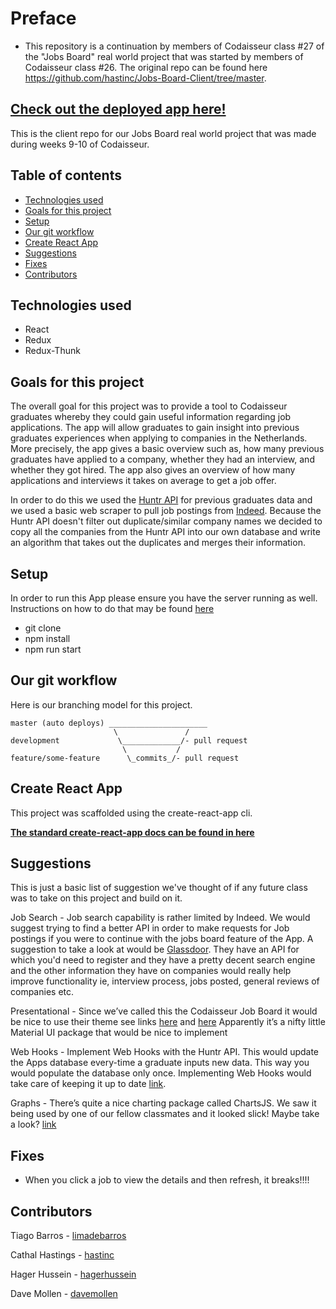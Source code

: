 # Preface
- This repository is a continuation by members of Codaisseur class #27 of the "Jobs Board" real world project that was started by members of Codaisseur class #26. The original repo can be found here https://github.com/hastinc/Jobs-Board-Client/tree/master.

## [ Check out the deployed app here!](https://codaisseur-jobs-board.netlify.com)

This is the client repo for our Jobs Board real world project that was made during
weeks 9-10 of Codaisseur.

## Table of contents

- [Technologies used](#Technologies-used)
- [Goals for this project](#Goals-for-this-project)
- [Setup](#Setup)
- [Our git workflow](#Our-git-workflow)
- [Create React App](#Create-React-App)
- [Suggestions](#Suggestions)
- [Fixes](#Fixes)
- [Contributors](#Contributors)

## Technologies used
- React
- Redux
- Redux-Thunk

## Goals for this project
The overall goal for this project was to provide a tool to Codaisseur graduates
whereby they could gain useful information regarding job applications. The app
will allow graduates to gain insight into previous graduates experiences when 
applying to companies in the Netherlands. More precisely, the app gives a basic
overview such as, how many previous graduates have applied to a company, whether 
they had an interview, and whether they got hired. The app also gives an 
overview of how many applications and interviews it takes on average to get a job 
offer.

In  order to do this we used the [Huntr API](https://docs.huntr.co/) for previous
graduates data and we used a basic web scraper to pull job postings from 
[Indeed](https://www.npmjs.com/package/indeed-scraper). Because the Huntr API doesn't filter out duplicate/similar company names we decided to copy all the companies from the Huntr API into our own database and write an algorithm that takes out the duplicates and merges their information.


## Setup
In order to run this App please ensure you have the server running as well. 
Instructions on how to do that may be found [here](https://github.com/hastinc/Jobs-Board-Server)
- git clone
- npm install
- npm run start

## Our git workflow

Here is our branching model for this project.

```
master (auto deploys) ______________________
                       \               /
development             \_____________/- pull request
                         \           /
feature/some-feature      \_commits_/- pull request
```

## Create React App

This project was scaffolded using the create-react-app cli. 

**[The standard create-react-app docs can be found in here](https://github.com/facebook/create-react-app)**

## Suggestions
This is just a basic list of suggestion we've thought of if any future class 
was to take on this project and build on it.

Job Search - Job search capability is rather limited by Indeed. We would suggest trying 
to find a better API in order to make requests for Job postings if you were 
to continue with the jobs board feature of the App. A suggestion to take a 
look at would be [Glassdoor](https://www.glassdoor.nl/). They have an API for 
which you'd need to register and they have a pretty decent search engine and the 
other information they have on companies would really help improve 
functionality ie, interview process, jobs posted, general reviews of 
companies etc.

Presentational - Since we’ve called this the Codaisseur Job Board it would be nice to 
use their theme see links [here](https://github.com/Codaisseur/codaisseur-theme)
and [here](https://zeroheight.com/79edbfdc5/p/52d824)
Apparently it’s a nifty little Material UI package that would be nice to implement

Web Hooks - Implement Web Hooks with the Huntr API. This would update the Apps 
database every-time a graduate inputs new data. This way you would 
populate the database only once. Implementing Web Hooks would take care 
of keeping it up to date [link](https://docs.huntr.co/).

Graphs - There’s quite a nice charting package called ChartsJS. We saw it being used by one of our fellow classmates and it looked slick! Maybe take a look?
[link](https://www.chartjs.org/)

## Fixes
- When you click a job to view the details and then refresh, it breaks!!!!

## Contributors
Tiago Barros - [limadebarros](https://github.com/limadebarros)

Cathal Hastings - [hastinc](https://github.com/hastinc)

Hager Hussein - [hagerhussein](https://github.com/hagerhussein)

Dave Mollen - [davemollen](https://github.com/davemollen)
